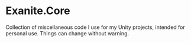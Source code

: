 # Exanite.Core

Collection of miscellaneous code I use for my Unity projects, intended for personal use. Things can change without warning.